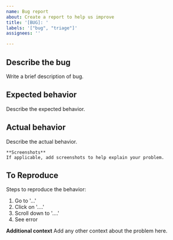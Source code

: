 ```yaml
---
name: Bug report
about: Create a report to help us improve
title: '[BUG]: '
labels: '["bug", "triage"]'
assignees: ''

---
```


## Describe the bug
Write a brief description of bug.

## Expected behavior
Describe the expected behavior.

## Actual behavior
Describe the actual behavior.

	**Screenshots**
	If applicable, add screenshots to help explain your problem.

## To Reproduce
Steps to reproduce the behavior:
1. Go to '...'
2. Click on '....'
3. Scroll down to '....'
4. See error

**Additional context**
Add any other context about the problem here.
